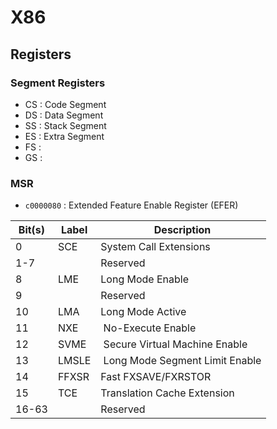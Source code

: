 # X86

## Registers

### Segment Registers

* CS : Code Segment 
* DS : Data Segment
* SS : Stack Segment
* ES : Extra Segment
* FS :
* GS :

### MSR

* `c0000080` : Extended Feature Enable Register (EFER)

| Bit(s) | Label | Description |
|--------|-------|-------------|
| 0 | SCE | System Call Extensions |
| 1-7 | | Reserved |
| 8 | LME | Long Mode Enable |
| 9 | | Reserved |
| 10 | LMA | Long Mode Active |
| 11 | NXE 	| No-Execute Enable |
| 12 | SVME | Secure Virtual Machine Enable |
| 13 | LMSLE | Long Mode Segment Limit Enable |
| 14 | FFXSR | Fast FXSAVE/FXRSTOR |
| 15 | TCE 	| Translation Cache Extension |
| 16-63 | | Reserved |
